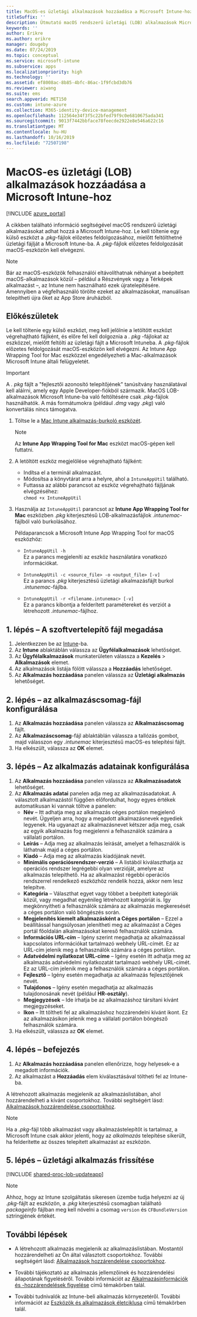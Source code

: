 ```yaml
---
title: MacOS-es üzletági alkalmazások hozzáadása a Microsoft Intune-hoz
titleSuffix: ''
description: Útmutató macOS rendszerű üzletági (LOB) alkalmazások Microsoft Intunehoz való hozzáadásához.
keywords: ''
author: Erikre
ms.author: erikre
manager: dougeby
ms.date: 07/24/2019
ms.topic: conceptual
ms.service: microsoft-intune
ms.subservice: apps
ms.localizationpriority: high
ms.technology: ''
ms.assetid: ef8008ac-8b85-4bfc-86ac-1f9fcbd3db76
ms.reviewer: aiwang
ms.suite: ems
search.appverid: MET150
ms.custom: intune-azure
ms.collection: M365-identity-device-management
ms.openlocfilehash: 112564e34f3f5c22bfed79f9c0e6810675ada341
ms.sourcegitcommit: 9013f7442bbface78feecde2922e8e546a622c16
ms.translationtype: MT
ms.contentlocale: hu-HU
ms.lasthandoff: 10/16/2019
ms.locfileid: "72507198"
---
```

# <a name="how-to-add-macos-line-of-business-lob-apps-to-microsoft-intune"></a>MacOS-es üzletági (LOB) alkalmazások hozzáadása a Microsoft Intune-hoz

[!INCLUDE [azure_portal](../includes/azure_portal.md)]

A cikkben található információ segítségével macOS rendszerű üzletági alkalmazásokat adhat hozzá a Microsoft Intune-hoz. Le kell töltenie egy külső eszközt a *.pkg*-fájlok előzetes feldolgozásához, mielőtt feltölthetné üzletági fájlját a Microsoft Intune-ba. A *.pkg*-fájlok előzetes feldolgozását macOS-eszközön kell elvégezni.

> [!NOTE]
> Bár az macOS-eszközök felhasználói eltávolíthatnak néhányat a beépített macOS-alkalmazások közül – például a Részvények vagy a Térképek alkalmazást –, az Intune nem használható ezek újratelepítésére. Amennyiben a végfelhasználó törölte ezeket az alkalmazásokat, manuálisan telepítheti újra őket az App Store áruházból.

## <a name="before-your-start"></a>Előkészületek

Le kell töltenie egy külső eszközt, meg kell jelölnie a letöltött eszközt végrehajtható fájlként, és előre fel kell dolgoznia a *. pkg* -fájlokat az eszközzel, mielőtt feltölti az üzletági fájlt a Microsoft Intuneba. A *.pkg*-fájlok előzetes feldolgozását macOS-eszközön kell elvégezni. Az Intune App Wrapping Tool for Mac eszközzel engedélyezheti a Mac-alkalmazások Microsoft Intune általi felügyeletét.

> [!IMPORTANT]
> A *. pkg* fájlt a "fejlesztői azonosító telepítőjének" tanúsítvány használatával kell aláírni, amely egy Apple Developer-fiókból származik. MacOS LOB-alkalmazások Microsoft Intune-ba való feltöltésére csak *.pkg*-fájlok használhatók. A más formátumokra (például *.dmg* vagy *.pkg*) való konvertálás nincs támogatva.
>

1. Töltse le a [Mac Intune alkalmazás-burkoló eszközét](https://github.com/msintuneappsdk/intune-app-wrapping-tool-mac).

    > [!NOTE]
    > Az **Intune App Wrapping Tool for Mac** eszközt macOS-gépen kell futtatni. 

2. A letöltött eszköz megjelölése végrehajtható fájlként:
   - Indítsa el a terminál alkalmazást.
   - Módosítsa a könyvtárat arra a helyre, ahol a `IntuneAppUtil` található.
   - Futtassa az alábbi parancsot az eszköz végrehajtható fájljának elvégzéséhez:<br> 
       `chmod +x IntuneAppUtil`

3. Használja az `IntuneAppUtil` parancsot az **Intune App Wrapping Tool for Mac** eszközben *.pkg* kiterjesztésű LOB-alkalmazásfájlok *.intunemac*-fájlból való burkolásához.<br>

    Példaparancsok a Microsoft Intune App Wrapping Tool for macOS eszközhöz:
    
    - `IntuneAppUtil -h`<br>
    Ez a parancs megjeleníti az eszköz használatára vonatkozó információkat.
    
    - `IntuneAppUtil -c <source_file> -o <output_file> [-v]`<br>
    Ez a parancs *.pkg* kiterjesztésű üzletági alkalmazásfájlt burkol *.intunemac*-fájlba.
    
    - `IntuneAppUtil -r <filename.intunemac> [-v]`<br>
    Ez a parancs kibontja a felderített paramétereket és verziót a létrehozott *.intunemac*-fájlhoz.

## <a name="step-1---specify-the-software-setup-file"></a>1\. lépés – A szoftvertelepítő fájl megadása

1. Jelentkezzen be az [Intune](https://go.microsoft.com/fwlink/?linkid=2090973)-ba.
3. Az **Intune** ablaktáblán válassza az **Ügyfélalkalmazások** lehetőséget.
4. Az **Ügyfélalkalmazások** munkaterületen válassza a **Kezelés** > **Alkalmazások** elemet.
5. Az alkalmazások listája fölött válassza a **Hozzáadás** lehetőséget.
6. Az **Alkalmazás hozzáadása** panelen válassza az **Üzletági alkalmazás** lehetőséget.

## <a name="step-2---configure-the-app-package-file"></a>2\. lépés – az alkalmazáscsomag-fájl konfigurálása

1. Az **Alkalmazás hozzáadása** panelen válassza az **Alkalmazáscsomag** fájlt.
2. Az **Alkalmazáscsomag**-fájl ablaktáblán válassza a tallózás gombot, majd válasszon egy *.intunemac* kiterjesztésű macOS-es telepítési fájlt.
3. Ha elkészült, válassza az **OK** elemet.


## <a name="step-3---configure-app-information"></a>3\. lépés – Az alkalmazás adatainak konfigurálása

1. Az **Alkalmazás hozzáadása** panelen válassza az **Alkalmazásadatok** lehetőséget.
2. Az **Alkalmazás adatai** panelen adja meg az alkalmazásadatokat. A választott alkalmazástól függően előfordulhat, hogy egyes értékek automatikusan ki vannak töltve a panelen:
    - **Név** – Itt adhatja meg az alkalmazás céges portálon megjelenő nevét. Ügyeljen arra, hogy a megadott alkalmazásnevek egyediek legyenek. Ha ugyanazt az alkalmazásnevet kétszer adja meg, csak az egyik alkalmazás fog megjelenni a felhasználók számára a vállalati portálon.
    - **Leírás** – Adja meg az alkalmazás leírását, amelyet a felhasználók is láthatnak majd a céges portálon.
    - **Kiadó** – Adja meg az alkalmazás kiadójának nevét.
    - **Minimális operációsrendszer-verzió** – A listából kiválaszthatja az operációs rendszer legrégebbi olyan verzióját, amelyre az alkalmazás telepíthető. Ha az alkalmazást régebbi operációs rendszerrel rendelkező eszközhöz rendelik hozzá, akkor nem lesz telepítve.
    - **Kategória** – Választhat egyet vagy többet a beépített kategóriák közül, vagy megadhat egyénileg létrehozott kategóriát is. Így megkönnyítheti a felhasználók számára az alkalmazás megkeresését a céges portálon való böngészés során.
    - **Megjelenítés kiemelt alkalmazásként a Céges portálon** – Ezzel a beállítással hangsúlyosan jelenítheti meg az alkalmazást a Céges portál főoldalán alkalmazásokat kereső felhasználók számára.
    - **Információs URL-cím** – Igény szerint megadhatja az alkalmazással kapcsolatos információkat tartalmazó webhely URL-címét. Ez az URL-cím jelenik meg a felhasználók számára a céges portálon.
    - **Adatvédelmi nyilatkozat URL-címe** – Igény esetén itt adhatja meg az alkalmazás adatvédelmi nyilatkozatát tartalmazó webhely URL-címét. Ez az URL-cím jelenik meg a felhasználók számára a céges portálon.
    - **Fejlesztő** – Igény esetén megadhatja az alkalmazás fejlesztőjének nevét.
    - **Tulajdonos** – Igény esetén megadhatja az alkalmazás tulajdonosának nevét (például **HR-osztály**).
    - **Megjegyzések** – Ide írhatja be az alkalmazáshoz társítani kívánt megjegyzéseket.
    - **Ikon** – Itt töltheti fel az alkalmazáshoz hozzárendelni kívánt ikont. Ez az alkalmazásikon jelenik meg a vállalati portálon böngésző felhasználók számára.
3. Ha elkészült, válassza az **OK** elemet.

## <a name="step-4---finish-up"></a>4\. lépés – befejezés

1. Az **Alkalmazás hozzáadása** panelen ellenőrizze, hogy helyesek-e a megadott információk.
2. Az alkalmazást a **Hozzáadás** elem kiválasztásával töltheti fel az Intune-ba.

A létrehozott alkalmazás megjelenik az alkalmazáslistában, ahol hozzárendelheti a kívánt csoportokhoz. További segítségért lásd: [Alkalmazások hozzárendelése csoportokhoz](apps-deploy.md).

> [!NOTE]
> Ha a *.pkg*-fájl több alkalmazást vagy alkalmazástelepítőt is tartalmaz, a Microsoft Intune csak akkor jelenti, hogy az *alkalmazás* telepítése sikerült, ha felderítette az összes telepített alkalmazást az eszközön.

## <a name="step-5---update-a-line-of-business-app"></a>5\. lépés – üzletági alkalmazás frissítése

[!INCLUDE [shared-proc-lob-updateapp](../includes/shared-proc-lob-updateapp.md)]

> [!NOTE]
> Ahhoz, hogy az Intune szolgáltatás sikeresen üzembe tudja helyezni az új *.pkg*-fájlt az eszközön, a *.pkg* kiterjesztésű csomagban található *packageinfo* fájlban meg kell növelni a csomag `version` és `CFBundleVersion` sztringjének értékét.

## <a name="next-steps"></a>További lépések

- A létrehozott alkalmazás megjelenik az alkalmazáslistában. Mostantól hozzárendelheti az Ön által választott csoportokhoz. További segítségért lásd: [Alkalmazások hozzárendelése csoportokhoz](apps-deploy.md).

- További tájékoztató az alkalmazás jellemzőinek és hozzárendelési állapotának figyeléséről. További információt az [Alkalmazásinformációk és -hozzárendelések figyelése](apps-monitor.md) című témakörben talál.

- További tudnivalók az Intune-beli alkalmazás környezetéről. További információt az [Eszközök és alkalmazások életciklusa](../fundamentals/device-lifecycle.md) című témakörben talál.
